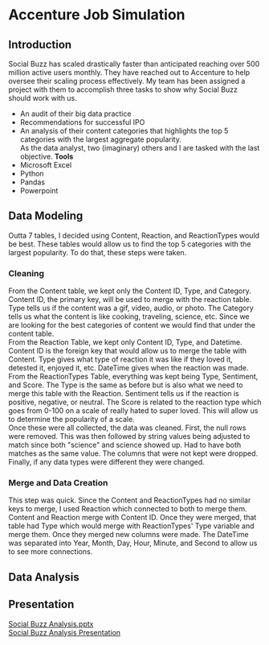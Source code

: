 # Accenture Job Simulation
## Introduction
Social Buzz has scaled drastically faster than anticipated reaching over 500 million active users monthly. They have reached out to Accenture to help oversee their scaling process effectively. My team has been assigned a project with them to accomplish three tasks to show why Social Buzz should work with us.
- An audit of their big data practice
- Recommendations for successful IPO
- An analysis of their content categories that highlights the top 5 categories with the largest aggregate popularity.    
As the data analyst, two (imaginary) others and I are tasked with the last objective.
**Tools**
- Microsoft Excel
- Python
- Pandas
- Powerpoint
## Data Modeling
Outta 7 tables, I decided using Content, Reaction, and ReactionTypes would be best. These tables would allow us to find the top 5 categories with the largest popularity. To do that, these steps were taken.      
### Cleaning
From the Content table, we kept only the Content ID, Type, and Category. Content ID, the primary key, will be used to merge with the reaction table. Type tells us if the content was a gif, video, audio, or photo. The Category tells us what the content is like cooking, traveling, science, etc. Since we are looking for the best categories of content we would find that under the content table.     
From the Reaction Table, we kept only Content ID, Type, and Datetime. Content ID is the foreign key that would allow us to merge the table with Content. Type gives what type of reaction it was like if they loved it, detested it, enjoyed it, etc. DateTime gives when the reaction was made.     
From the ReactionTypes Table, everything was kept being Type, Sentiment, and Score. The Type is the same as before but is also what we need to merge this table with the Reaction. Sentiment tells us if the reaction is positive, negative, or neutral. The Score is related to the reaction type which goes from 0-100 on a scale of really hated to super loved. This will allow us to determine the popularity of a scale.    
Once these were all collected, the data was cleaned. First, the null rows were removed. This was then followed by string values being adjusted to match since both "science" and science showed up. Had to have both matches as the same value. The columns that were not kept were dropped. Finally, if any data types were different they were changed.
### Merge and Data Creation
This step was quick. Since the Content and ReactionTypes had no similar keys to merge, I used Reaction which connected to both to merge them. Content and Reaction merge with Content ID. Once they were merged, that table had Type which would merge with ReactionTypes' Type variable and merge them. Once they merged new columns were made. The DateTime was separated into Year, Month, Day, Hour, Minute, and Second to allow us to see more connections.
## Data Analysis
## Presentation
[Social Buzz Analysis.pptx](https://github.com/user-attachments/files/17595373/Social.Buzz.Analysis.pptx)     
[Social Buzz Analysis Presentation](https://drive.google.com/file/d/1vdI7_h1xYpCvwHF_Lnqq25jjmuzeTXPT/view?usp=sharing)
